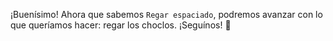 ¡Buenísimo! Ahora que sabemos `Regar espaciado`, podremos avanzar con lo que queríamos hacer: regar los choclos. ¡Seguínos! :muscle: